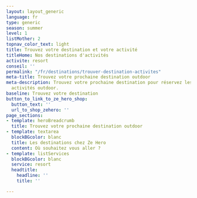 ```yaml
---
layout: layout_generic
language: fr
type: generic
season: summer
level: 1
listMother: 2
topnav_color_text: light
title: Trouvez votre destination et votre activité
titleHome: Nos destinations d'activités
activite: resort
conseil: ''
permalink: "/fr/destinations/trouver-destination-activites"
meta-title: Trouvez votre prochaine destination outdoor
meta-description: Trouvez votre prochaine destination pour réservez les meilleurs
  activités outdoor.
baseline: Trouvez votre destination
button_to_link_to_ze_hero_shop:
  button_text: ''
  url_to_shop_zehero: ''
page_sections:
- template: heroBreadcrumb
  title: Trouvez votre prochaine destination outdoor
- template: textarea
  blockBGcolor: blanc
  title: Les destinations chez Ze Hero
  content: Où souhaitez vous aller ?
- template: listServices
  blockBGcolor: blanc
  service: resort
  headtitle:
    headline: ''
    title: ''

---
```


